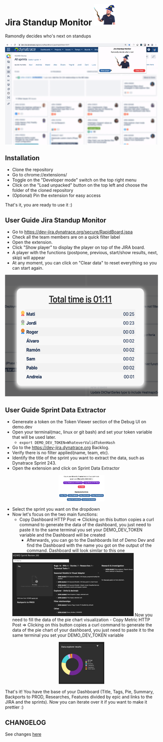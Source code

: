 # Jira Standup Monitor <img src="ramondly.png" alt="logo" width="70"/>

Ramondly decides who's next on standups

<img src="images/usage.gif" alt="usage" width="600"/>

## Installation
- Clone the repository
- Go to chrome://extensions/
- Toggle on the "Developer mode" switch on the top right menu
- Click on the "Load unpacked" button on the top left and choose the folder of the cloned repository
- (Optional) Pin the extension for easy access

That's it, you are ready to use it :)

## User Guide Jira Standup Monitor
 - Go to https://dev-jira.dynatrace.org/secure/RapidBoard.jspa
 - Check all the team members are on a quick filter label
 - Open the extension.
 - Click "Show player" to display the player on top of the JIRA board.
 - A player with the functions (postpone, previous, start/show results, next, skip) will appear
 - At any moment, you can click on "Clear data" to reset everything so you can start again.

<img src="images/highlights.png" alt="highlights" height="400"/>

## User Guide Sprint Data Extractor
 - Genereate a token on the Token Viewer section of the Debug UI on demo.dev
 - Open your terminal(mac, linux or git bash) and set your token variable that will be used later.
   - `export DEMO_DEV_TOKEN=WhateverValidTokenHash`
 - Go to the https://dev-jira.dynatrace.org Backlog.
 - Verify there is no filter applied(name, team, etc).
 - Identify the title of the sprint you want to extract the data, such as Dynatrace Sprint 243.
 - Open the extension and click on Sprint Data Extractor
  <p align="center">
     <img src="images/sprint-data-extractor.png" alt="sprint-data-extractor" width="150"/>
  </p>
  
 - Select the sprint you want on the dropdown
 - Now let's focus on the two main functions:
   - Copy Dashboard HTTP Post => Clicking on this button copies a curl command to generate the data of the dashboard, you just need to paste it to the same terminal you set your DEMO_DEV_TOKEN variable and the Dashboard will be created
     - Afterwards, you can go to the Dashboards list of Demo Dev and find the Dashboard with the name you got on the output of the command. Dashboard will look similar to this one
    <img src="images/dashboard-without-data.png" alt="dashboard-without-data" width="400"/>
    Now you need to fill the data of the pie chart visualization
   - Copy Metric HTTP Post => Clicking on this button copies a curl command to generate the data of the pie chart of your dashboard, you just need to paste it to the same terminal you set your DEMO_DEV_TOKEN variable
  <p align="center">
      <img src="images/pie.png" alt="pie-chart" width="150"/>
  </p>

That's it! You have the base of your Dashboard (Title, Tags, Pie, Summary, Backports to PROD, Researches, Features divided by epic and links to the JIRA and the sprints). Now you can iterate over it if you want to make it prettier :)


## CHANGELOG
See changes [here](CHANGELOG.md)

